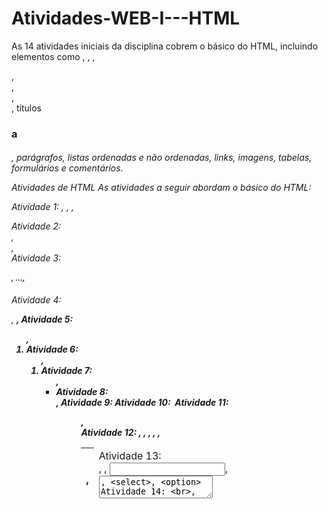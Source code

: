 # Atividades-WEB-I---HTML

As 14 atividades iniciais da disciplina cobrem o básico do HTML, incluindo elementos como <html>, <head>, <body>, <footer>, <main>, <section>, <aside>, títulos <h1> a <h6>, parágrafos, listas ordenadas e não ordenadas, links, imagens, tabelas, formulários e comentários.

Atividades de HTML
As atividades a seguir abordam o básico do HTML:

Atividade 1: <html>, <head>, <body>, <footer>
Atividade 2: <main>, <section>, <aside>
Atividade 3: <h1>, ..., <h6>
Atividade 4: <p>, <b>, <i>
Atividade 5: <ol>, <li>
Atividade 6: <ol>, <li>
Atividade 7: <ul>, <li>
Atividade 8: <nav>, <a>
Atividade 9: <a>
Atividade 10: <img>
Atividade 11: <figure>, <figcaption>
Atividade 12: <table>, <thead>, <tbody>, <tfoot>, <tr>, <th>, <td>
Atividade 13: <form>, <label>, <input>, <textarea>, <select>, <option>
Atividade 14: <br>, <!-- -->
